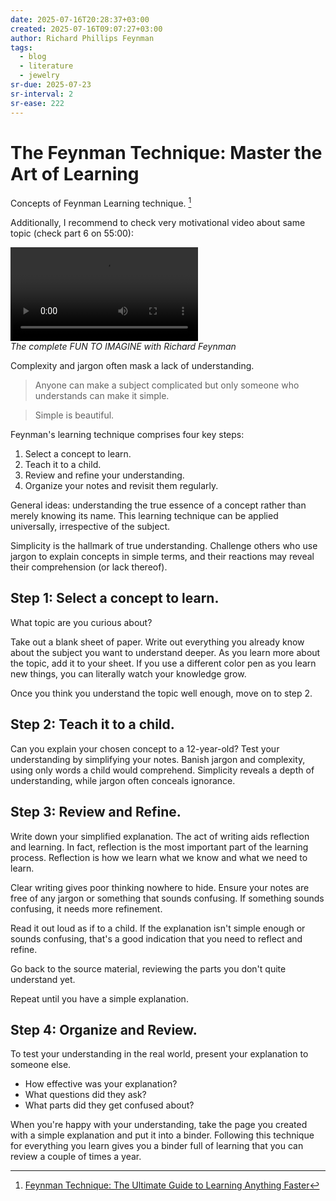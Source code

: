 ```yaml
---
date: 2025-07-16T20:28:37+03:00
created: 2025-07-16T09:07:27+03:00
author: Richard Phillips Feynman
tags:
  - blog
  - literature
  - jewelry
sr-due: 2025-07-23
sr-interval: 2
sr-ease: 222
---
```


# The Feynman Technique: Master the Art of Learning

Concepts of Feynman Learning technique. [^1]

Additionally, I recommend to check very motivational video about same topic (check part 6 on 55:00):

<video src="file:///home/inom/Videos/interview/The_complete_FUN_TO_IMAGINE_with_Richard_Feynman_P1ww1IXRfTA.mp4" controls></video>\
_The complete FUN TO IMAGINE with Richard Feynman_

Complexity and jargon often mask a lack of understanding.

> Anyone can make a subject complicated but only someone who understands can make it simple.

> Simple is beautiful.

Feynman's learning technique comprises four key steps:
<br class="f">
1. Select a concept to learn.
2. Teach it to a child.
3. Review and refine your understanding.
4. Organize your notes and revisit them regularly.

General ideas: understanding the true essence of a concept rather than merely knowing its name. This learning technique can be applied universally, irrespective of the subject.

Simplicity is the hallmark of true understanding. Challenge others who use jargon to explain concepts in simple terms, and their reactions may reveal their comprehension (or lack thereof).

## Step 1: Select a concept to learn.

What topic are you curious about?

Take out a blank sheet of paper. Write out everything you already know about the subject you want to understand deeper. As you learn more about the topic, add it to your sheet. If you use a different color pen as you learn new things, you can literally watch your knowledge grow.

Once you think you understand the topic well enough, move on to step 2.

## Step 2: Teach it to a child.

Can you explain your chosen concept to a 12-year-old? Test your understanding by simplifying your notes. Banish jargon and complexity, using only words a child would comprehend. Simplicity reveals a depth of understanding, while jargon often conceals ignorance.

## Step 3: Review and Refine.

Write down your simplified explanation. The act of writing aids reflection and learning. In fact, reflection is the most important part of the learning process. Reflection is how we learn what we know and what we need to learn.

Clear writing gives poor thinking nowhere to hide. Ensure your notes are free of any jargon or something that sounds confusing. If something sounds confusing, it needs more refinement.

Read it out loud as if to a child. If the explanation isn't simple enough or sounds confusing, that's a good indication that you need to reflect and refine.

Go back to the source material, reviewing the parts you don't quite understand yet.

Repeat until you have a simple explanation.

## Step 4: Organize and Review.

To test your understanding in the real world, present your explanation to someone else.

- How effective was your explanation?
- What questions did they ask?
- What parts did they get confused about?

When you're happy with your understanding, take the page you created with a simple explanation and put it into a binder. Following this technique for everything you learn gives you a binder full of learning that you can review a couple of times a year.

[^1]: [Feynman Technique: The Ultimate Guide to Learning Anything Faster](https://fs.blog/feynman-technique/)
